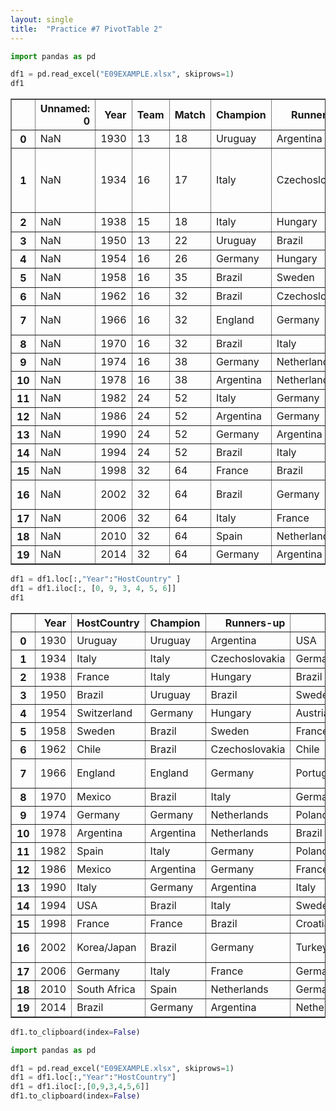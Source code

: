 ```yaml
---
layout: single
title:  "Practice #7 PivotTable 2"
---
```




```python
import pandas as pd

df1 = pd.read_excel("E09EXAMPLE.xlsx", skiprows=1)
df1
```




<div>
<style scoped>
    .dataframe tbody tr th:only-of-type {
        vertical-align: middle;
    }

    .dataframe tbody tr th {
        vertical-align: top;
    }

    .dataframe thead th {
        text-align: right;
    }
</style>
<table border="1" class="dataframe">
  <thead>
    <tr style="text-align: right;">
      <th></th>
      <th>Unnamed: 0</th>
      <th>Year</th>
      <th>Team</th>
      <th>Match</th>
      <th>Champion</th>
      <th>Runners-up</th>
      <th>Third</th>
      <th>Fourth</th>
      <th>Goal</th>
      <th>Attendance</th>
      <th>HostCountry</th>
      <th>Unnamed: 11</th>
      <th>Unnamed: 12</th>
      <th>Unnamed: 13</th>
      <th>Unnamed: 14</th>
      <th>Unnamed: 15</th>
      <th>Unnamed: 16</th>
      <th>Unnamed: 17</th>
    </tr>
  </thead>
  <tbody>
    <tr>
      <th>0</th>
      <td>NaN</td>
      <td>1930</td>
      <td>13</td>
      <td>18</td>
      <td>Uruguay</td>
      <td>Argentina</td>
      <td>USA</td>
      <td>Yugoslavia</td>
      <td>70</td>
      <td>590.549</td>
      <td>Uruguay</td>
      <td>NaN</td>
      <td>NaN</td>
      <td>NaN</td>
      <td>NaN</td>
      <td>NaN</td>
      <td>NaN</td>
      <td>NaN</td>
    </tr>
    <tr>
      <th>1</th>
      <td>NaN</td>
      <td>1934</td>
      <td>16</td>
      <td>17</td>
      <td>Italy</td>
      <td>Czechoslovakia</td>
      <td>Germany</td>
      <td>Austria</td>
      <td>70</td>
      <td>363</td>
      <td>Italy</td>
      <td>NaN</td>
      <td>좌측 표는 역대 월드컵대회의 자료이다</td>
      <td>NaN</td>
      <td>NaN</td>
      <td>NaN</td>
      <td>NaN</td>
      <td>NaN</td>
    </tr>
    <tr>
      <th>2</th>
      <td>NaN</td>
      <td>1938</td>
      <td>15</td>
      <td>18</td>
      <td>Italy</td>
      <td>Hungary</td>
      <td>Brazil</td>
      <td>Sweden</td>
      <td>84</td>
      <td>375.7</td>
      <td>France</td>
      <td>NaN</td>
      <td>좌측 표를</td>
      <td>NaN</td>
      <td>NaN</td>
      <td>NaN</td>
      <td>NaN</td>
      <td>NaN</td>
    </tr>
    <tr>
      <th>3</th>
      <td>NaN</td>
      <td>1950</td>
      <td>13</td>
      <td>22</td>
      <td>Uruguay</td>
      <td>Brazil</td>
      <td>Sweden</td>
      <td>Spain</td>
      <td>88</td>
      <td>1.045.246</td>
      <td>Brazil</td>
      <td>NaN</td>
      <td>NaN</td>
      <td>NaN</td>
      <td>NaN</td>
      <td>NaN</td>
      <td>NaN</td>
      <td>NaN</td>
    </tr>
    <tr>
      <th>4</th>
      <td>NaN</td>
      <td>1954</td>
      <td>16</td>
      <td>26</td>
      <td>Germany</td>
      <td>Hungary</td>
      <td>Austria</td>
      <td>Uruguay</td>
      <td>140</td>
      <td>768.607</td>
      <td>Switzerland</td>
      <td>NaN</td>
      <td>NaN</td>
      <td>NaN</td>
      <td>NaN</td>
      <td>NaN</td>
      <td>NaN</td>
      <td>NaN</td>
    </tr>
    <tr>
      <th>5</th>
      <td>NaN</td>
      <td>1958</td>
      <td>16</td>
      <td>35</td>
      <td>Brazil</td>
      <td>Sweden</td>
      <td>France</td>
      <td>Germany</td>
      <td>126</td>
      <td>819.81</td>
      <td>Sweden</td>
      <td>NaN</td>
      <td>년도</td>
      <td>개최국</td>
      <td>1위</td>
      <td>2위</td>
      <td>3위</td>
      <td>4위</td>
    </tr>
    <tr>
      <th>6</th>
      <td>NaN</td>
      <td>1962</td>
      <td>16</td>
      <td>32</td>
      <td>Brazil</td>
      <td>Czechoslovakia</td>
      <td>Chile</td>
      <td>Yugoslavia</td>
      <td>89</td>
      <td>893.172</td>
      <td>Chile</td>
      <td>NaN</td>
      <td>1930</td>
      <td>Uruguay</td>
      <td>Uruguay</td>
      <td>Argentina</td>
      <td>USA</td>
      <td>Yugoslavia</td>
    </tr>
    <tr>
      <th>7</th>
      <td>NaN</td>
      <td>1966</td>
      <td>16</td>
      <td>32</td>
      <td>England</td>
      <td>Germany</td>
      <td>Portugal</td>
      <td>Soviet Union</td>
      <td>89</td>
      <td>1.563.135</td>
      <td>England</td>
      <td>NaN</td>
      <td>...</td>
      <td>...</td>
      <td>...</td>
      <td>...</td>
      <td>...</td>
      <td>...</td>
    </tr>
    <tr>
      <th>8</th>
      <td>NaN</td>
      <td>1970</td>
      <td>16</td>
      <td>32</td>
      <td>Brazil</td>
      <td>Italy</td>
      <td>Germany</td>
      <td>Uruguay</td>
      <td>95</td>
      <td>1.603.975</td>
      <td>Mexico</td>
      <td>NaN</td>
      <td>2014</td>
      <td>Brazil</td>
      <td>Germany</td>
      <td>Argentina</td>
      <td>Netherlands</td>
      <td>Brazil</td>
    </tr>
    <tr>
      <th>9</th>
      <td>NaN</td>
      <td>1974</td>
      <td>16</td>
      <td>38</td>
      <td>Germany</td>
      <td>Netherlands</td>
      <td>Poland</td>
      <td>Brazil</td>
      <td>97</td>
      <td>1.865.753</td>
      <td>Germany</td>
      <td>NaN</td>
      <td>NaN</td>
      <td>NaN</td>
      <td>NaN</td>
      <td>NaN</td>
      <td>NaN</td>
      <td>NaN</td>
    </tr>
    <tr>
      <th>10</th>
      <td>NaN</td>
      <td>1978</td>
      <td>16</td>
      <td>38</td>
      <td>Argentina</td>
      <td>Netherlands</td>
      <td>Brazil</td>
      <td>Italy</td>
      <td>102</td>
      <td>1.545.791</td>
      <td>Argentina</td>
      <td>NaN</td>
      <td>NaN</td>
      <td>NaN</td>
      <td>NaN</td>
      <td>NaN</td>
      <td>NaN</td>
      <td>NaN</td>
    </tr>
    <tr>
      <th>11</th>
      <td>NaN</td>
      <td>1982</td>
      <td>24</td>
      <td>52</td>
      <td>Italy</td>
      <td>Germany</td>
      <td>Poland</td>
      <td>France</td>
      <td>146</td>
      <td>2.109.723</td>
      <td>Spain</td>
      <td>NaN</td>
      <td>NaN</td>
      <td>NaN</td>
      <td>NaN</td>
      <td>NaN</td>
      <td>NaN</td>
      <td>NaN</td>
    </tr>
    <tr>
      <th>12</th>
      <td>NaN</td>
      <td>1986</td>
      <td>24</td>
      <td>52</td>
      <td>Argentina</td>
      <td>Germany</td>
      <td>France</td>
      <td>Belgium</td>
      <td>132</td>
      <td>2.394.031</td>
      <td>Mexico</td>
      <td>NaN</td>
      <td>NaN</td>
      <td>NaN</td>
      <td>NaN</td>
      <td>NaN</td>
      <td>NaN</td>
      <td>NaN</td>
    </tr>
    <tr>
      <th>13</th>
      <td>NaN</td>
      <td>1990</td>
      <td>24</td>
      <td>52</td>
      <td>Germany</td>
      <td>Argentina</td>
      <td>Italy</td>
      <td>England</td>
      <td>115</td>
      <td>2.516.215</td>
      <td>Italy</td>
      <td>NaN</td>
      <td>NaN</td>
      <td>NaN</td>
      <td>NaN</td>
      <td>NaN</td>
      <td>NaN</td>
      <td>NaN</td>
    </tr>
    <tr>
      <th>14</th>
      <td>NaN</td>
      <td>1994</td>
      <td>24</td>
      <td>52</td>
      <td>Brazil</td>
      <td>Italy</td>
      <td>Sweden</td>
      <td>Bulgaria</td>
      <td>141</td>
      <td>3.587.538</td>
      <td>USA</td>
      <td>NaN</td>
      <td>NaN</td>
      <td>NaN</td>
      <td>NaN</td>
      <td>NaN</td>
      <td>NaN</td>
      <td>NaN</td>
    </tr>
    <tr>
      <th>15</th>
      <td>NaN</td>
      <td>1998</td>
      <td>32</td>
      <td>64</td>
      <td>France</td>
      <td>Brazil</td>
      <td>Croatia</td>
      <td>Netherlands</td>
      <td>171</td>
      <td>2.785.100</td>
      <td>France</td>
      <td>NaN</td>
      <td>NaN</td>
      <td>NaN</td>
      <td>NaN</td>
      <td>NaN</td>
      <td>NaN</td>
      <td>NaN</td>
    </tr>
    <tr>
      <th>16</th>
      <td>NaN</td>
      <td>2002</td>
      <td>32</td>
      <td>64</td>
      <td>Brazil</td>
      <td>Germany</td>
      <td>Turkey</td>
      <td>Korea Republic</td>
      <td>161</td>
      <td>2.705.197</td>
      <td>Korea/Japan</td>
      <td>NaN</td>
      <td>NaN</td>
      <td>NaN</td>
      <td>NaN</td>
      <td>NaN</td>
      <td>NaN</td>
      <td>NaN</td>
    </tr>
    <tr>
      <th>17</th>
      <td>NaN</td>
      <td>2006</td>
      <td>32</td>
      <td>64</td>
      <td>Italy</td>
      <td>France</td>
      <td>Germany</td>
      <td>Portugal</td>
      <td>147</td>
      <td>3.359.439</td>
      <td>Germany</td>
      <td>NaN</td>
      <td>NaN</td>
      <td>NaN</td>
      <td>NaN</td>
      <td>NaN</td>
      <td>NaN</td>
      <td>NaN</td>
    </tr>
    <tr>
      <th>18</th>
      <td>NaN</td>
      <td>2010</td>
      <td>32</td>
      <td>64</td>
      <td>Spain</td>
      <td>Netherlands</td>
      <td>Germany</td>
      <td>Uruguay</td>
      <td>145</td>
      <td>3.178.856</td>
      <td>South Africa</td>
      <td>NaN</td>
      <td>NaN</td>
      <td>NaN</td>
      <td>NaN</td>
      <td>NaN</td>
      <td>NaN</td>
      <td>NaN</td>
    </tr>
    <tr>
      <th>19</th>
      <td>NaN</td>
      <td>2014</td>
      <td>32</td>
      <td>64</td>
      <td>Germany</td>
      <td>Argentina</td>
      <td>Netherlands</td>
      <td>Brazil</td>
      <td>171</td>
      <td>3.386.810</td>
      <td>Brazil</td>
      <td>NaN</td>
      <td>NaN</td>
      <td>NaN</td>
      <td>NaN</td>
      <td>NaN</td>
      <td>NaN</td>
      <td>NaN</td>
    </tr>
  </tbody>
</table>
</div>




```python
df1 = df1.loc[:,"Year":"HostCountry" ]
df1 = df1.iloc[:, [0, 9, 3, 4, 5, 6]]
df1
```




<div>
<style scoped>
    .dataframe tbody tr th:only-of-type {
        vertical-align: middle;
    }

    .dataframe tbody tr th {
        vertical-align: top;
    }

    .dataframe thead th {
        text-align: right;
    }
</style>
<table border="1" class="dataframe">
  <thead>
    <tr style="text-align: right;">
      <th></th>
      <th>Year</th>
      <th>HostCountry</th>
      <th>Champion</th>
      <th>Runners-up</th>
      <th>Third</th>
      <th>Fourth</th>
    </tr>
  </thead>
  <tbody>
    <tr>
      <th>0</th>
      <td>1930</td>
      <td>Uruguay</td>
      <td>Uruguay</td>
      <td>Argentina</td>
      <td>USA</td>
      <td>Yugoslavia</td>
    </tr>
    <tr>
      <th>1</th>
      <td>1934</td>
      <td>Italy</td>
      <td>Italy</td>
      <td>Czechoslovakia</td>
      <td>Germany</td>
      <td>Austria</td>
    </tr>
    <tr>
      <th>2</th>
      <td>1938</td>
      <td>France</td>
      <td>Italy</td>
      <td>Hungary</td>
      <td>Brazil</td>
      <td>Sweden</td>
    </tr>
    <tr>
      <th>3</th>
      <td>1950</td>
      <td>Brazil</td>
      <td>Uruguay</td>
      <td>Brazil</td>
      <td>Sweden</td>
      <td>Spain</td>
    </tr>
    <tr>
      <th>4</th>
      <td>1954</td>
      <td>Switzerland</td>
      <td>Germany</td>
      <td>Hungary</td>
      <td>Austria</td>
      <td>Uruguay</td>
    </tr>
    <tr>
      <th>5</th>
      <td>1958</td>
      <td>Sweden</td>
      <td>Brazil</td>
      <td>Sweden</td>
      <td>France</td>
      <td>Germany</td>
    </tr>
    <tr>
      <th>6</th>
      <td>1962</td>
      <td>Chile</td>
      <td>Brazil</td>
      <td>Czechoslovakia</td>
      <td>Chile</td>
      <td>Yugoslavia</td>
    </tr>
    <tr>
      <th>7</th>
      <td>1966</td>
      <td>England</td>
      <td>England</td>
      <td>Germany</td>
      <td>Portugal</td>
      <td>Soviet Union</td>
    </tr>
    <tr>
      <th>8</th>
      <td>1970</td>
      <td>Mexico</td>
      <td>Brazil</td>
      <td>Italy</td>
      <td>Germany</td>
      <td>Uruguay</td>
    </tr>
    <tr>
      <th>9</th>
      <td>1974</td>
      <td>Germany</td>
      <td>Germany</td>
      <td>Netherlands</td>
      <td>Poland</td>
      <td>Brazil</td>
    </tr>
    <tr>
      <th>10</th>
      <td>1978</td>
      <td>Argentina</td>
      <td>Argentina</td>
      <td>Netherlands</td>
      <td>Brazil</td>
      <td>Italy</td>
    </tr>
    <tr>
      <th>11</th>
      <td>1982</td>
      <td>Spain</td>
      <td>Italy</td>
      <td>Germany</td>
      <td>Poland</td>
      <td>France</td>
    </tr>
    <tr>
      <th>12</th>
      <td>1986</td>
      <td>Mexico</td>
      <td>Argentina</td>
      <td>Germany</td>
      <td>France</td>
      <td>Belgium</td>
    </tr>
    <tr>
      <th>13</th>
      <td>1990</td>
      <td>Italy</td>
      <td>Germany</td>
      <td>Argentina</td>
      <td>Italy</td>
      <td>England</td>
    </tr>
    <tr>
      <th>14</th>
      <td>1994</td>
      <td>USA</td>
      <td>Brazil</td>
      <td>Italy</td>
      <td>Sweden</td>
      <td>Bulgaria</td>
    </tr>
    <tr>
      <th>15</th>
      <td>1998</td>
      <td>France</td>
      <td>France</td>
      <td>Brazil</td>
      <td>Croatia</td>
      <td>Netherlands</td>
    </tr>
    <tr>
      <th>16</th>
      <td>2002</td>
      <td>Korea/Japan</td>
      <td>Brazil</td>
      <td>Germany</td>
      <td>Turkey</td>
      <td>Korea Republic</td>
    </tr>
    <tr>
      <th>17</th>
      <td>2006</td>
      <td>Germany</td>
      <td>Italy</td>
      <td>France</td>
      <td>Germany</td>
      <td>Portugal</td>
    </tr>
    <tr>
      <th>18</th>
      <td>2010</td>
      <td>South Africa</td>
      <td>Spain</td>
      <td>Netherlands</td>
      <td>Germany</td>
      <td>Uruguay</td>
    </tr>
    <tr>
      <th>19</th>
      <td>2014</td>
      <td>Brazil</td>
      <td>Germany</td>
      <td>Argentina</td>
      <td>Netherlands</td>
      <td>Brazil</td>
    </tr>
  </tbody>
</table>
</div>




```python
df1.to_clipboard(index=False)
```


```python
import pandas as pd

df1 = pd.read_excel("E09EXAMPLE.xlsx", skiprows=1)
df1 = df1.loc[:,"Year":"HostCountry"]
df1 = df1.iloc[:,[0,9,3,4,5,6]]
df1.to_clipboard(index=False)

```
